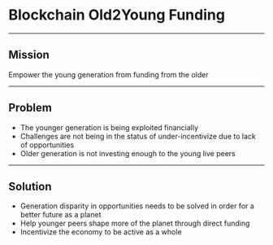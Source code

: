 # Blockchain Old2Young Funding

---

## Mission

Empower the young generation from funding from the older

---

## Problem

- The younger generation is being exploited financially
- Challenges are not being in the status of under-incentivize due to lack of opportunities
- Older generation is not investing enough to the young live peers

---

## Solution

- Generation disparity in opportunities needs to be solved in order for a better future as a planet
- Help younger peers shape more of the planet through direct funding
- Incentivize the economy to be active as a whole
